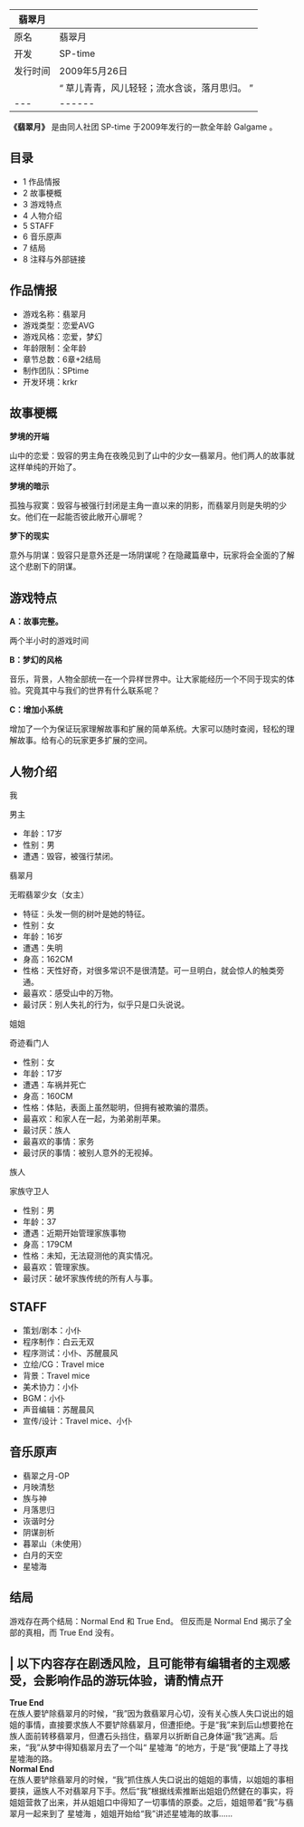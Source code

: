 |  翡翠月  ||
|---|---|
|原名  |  翡翠月   |
|开发  |  SP-time   |
|发行时间  |  2009年5月26日   |
||  “    草儿青青，风儿轻轻；流水含谈，落月思归。    ”|
|---|------|
  
**《翡翠月》** 是由同人社团  SP-time  于2009年发行的一款全年龄  Galgame  。

##  目录

  * 1  作品情报 
  * 2  故事梗概 
  * 3  游戏特点 
  * 4  人物介绍 
  * 5  STAFF 
  * 6  音乐原声 
  * 7  结局 
  * 8  注释与外部链接 

##  作品情报

  * 游戏名称：翡翠月 
  * 游戏类型：恋爱AVG 
  * 游戏风格：恋爱，梦幻 
  * 年龄限制：全年龄 
  * 章节总数：6章+2结局 
  * 制作团队：SPtime 
  * 开发环境：krkr 

##  故事梗概

**梦境的开端**

山中的恋爱：毁容的男主角在夜晚见到了山中的少女—翡翠月。他们两人的故事就这样单纯的开始了。

**梦境的暗示**

孤独与寂寞：毁容与被强行封闭是主角一直以来的阴影，而翡翠月则是失明的少女。他们在一起能否彼此敞开心扉呢？

**梦下的现实**

意外与阴谋：毁容只是意外还是一场阴谋呢？在隐藏篇章中，玩家将会全面的了解这个悲剧下的阴谋。

##  游戏特点

**A：故事完整。**

两个半小时的游戏时间

**B：梦幻的风格**

音乐，背景，人物全部统一在一个异样世界中。让大家能经历一个不同于现实的体验。究竟其中与我们的世界有什么联系呢？

**C：增加小系统**

增加了一个为保证玩家理解故事和扩展的简单系统。大家可以随时查阅，轻松的理解故事。给有心的玩家更多扩展的空间。

##  人物介绍

我

男主

  * 年龄：17岁 
  * 性别：男 
  * 遭遇：毁容，被强行禁闭。 

翡翠月

无暇翡翠少女（女主）

  * 特征：头发一侧的树叶是她的特征。 
  * 性别：女 
  * 年龄：16岁 
  * 遭遇：失明 
  * 身高：162CM 
  * 性格：天性好奇，对很多常识不是很清楚。可一旦明白，就会惊人的触类旁通。 
  * 最喜欢：感受山中的万物。 
  * 最讨厌：别人失礼的行为，似乎只是口头说说。 

姐姐

奇迹看门人

  * 性别：女 
  * 年龄：17岁 
  * 遭遇：车祸并死亡 
  * 身高：160CM 
  * 性格：体贴，表面上虽然聪明，但拥有被欺骗的潜质。 
  * 最喜欢：和家人在一起，为弟弟削苹果。 
  * 最讨厌：族人 
  * 最喜欢的事情：家务 
  * 最讨厌的事情：被别人意外的无视掉。 

族人

家族守卫人

  * 性别：男 
  * 年龄：37 
  * 遭遇：近期开始管理家族事物 
  * 身高：179CM 
  * 性格：未知，无法窥测他的真实情况。 
  * 最喜欢：管理家族。 
  * 最讨厌：破坏家族传统的所有人与事。 

##  STAFF

  * 策划/剧本：小仆 
  * 程序制作：白云无双 
  * 程序测试：小仆、苏醒晨风 
  * 立绘/CG：Travel mice 
  * 背景：Travel mice 
  * 美术协力：小仆 
  * BGM：小仆 
  * 声音编辑：苏醒晨风 
  * 宣传/设计：Travel mice、小仆 

##  音乐原声

  * 翡翠之月-OP 
  * 月映清愁 
  * 族与神 
  * 月落思归 
  * 诙谐时分 
  * 阴谋剖析 
  * 暮翠山（未使用） 
  * 白月的天空 
  * 星墟海 

##  结局

游戏存在两个结局：Normal End 和 True End。  但反而是 Normal End 揭示了全部的真相，而 True End 没有。

|  以下内容存在剧透风险，且可能带有编辑者的主观感受，会影响作品的游玩体验，请酌情点开  
---  
**True End** </br>
在族人要铲除翡翠月的时候，“我”因为救翡翠月心切，没有关心族人失口说出的姐姐的事情，直接要求族人不要铲除翡翠月，但遭拒绝。于是“我”来到后山想要抢在族人面前转移翡翠月，但遭石头挡住，翡翠月以折断自己身体逼“我”逃离。后来，“我”从梦中得知翡翠月去了一个叫“
星墟海  ”的地方，于是“我”便踏上了寻找星墟海的路。 </br> **Normal End** </br>
在族人要铲除翡翠月的时候，“我”抓住族人失口说出的姐姐的事情，以姐姐的事相要挟，逼族人不对翡翠月下手。然后“我”根据线索推断出姐姐仍然健在的事实，将姐姐营救了出来，并从姐姐口中得知了一切事情的原委。之后，姐姐带着“我”与翡翠月一起来到了
星墟海  ，姐姐开始给“我”讲述星墟海的故事…… </br>  
  
  